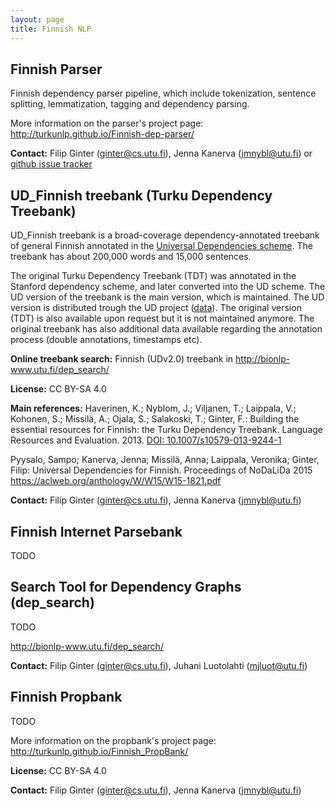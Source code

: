 ```yaml
---
layout: page
title: Finnish NLP
---
```


## Finnish Parser

Finnish dependency parser pipeline, which include tokenization, sentence splitting, lemmatization, tagging and dependency parsing.

 More information on the parser's project page: <http://turkunlp.github.io/Finnish-dep-parser/>
 
 **Contact:** Filip Ginter (ginter@cs.utu.fi), Jenna Kanerva (jmnybl@utu.fi) or [github issue tracker](https://github.com/TurkuNLP/Finnish-dep-parser/issues)
 
## UD_Finnish treebank (Turku Dependency Treebank)
 
 UD_Finnish treebank is a broad-coverage dependency-annotated treebank of general Finnish annotated in the [Universal Dependencies scheme](http://universaldependencies.org/). The treebank has about 200,000 words and 15,000 sentences.
 
The original Turku Dependency Treebank (TDT) was annotated in the Stanford dependency scheme, and later converted into the UD scheme. The UD version of the treebank is the main version, which is maintained. The UD version is distributed trough the UD project ([data](http://universaldependencies.org/#download)). The original version (TDT) is also available upon request but it is not maintained anymore. The original treebank has also additional data available regarding the annotation process (double annotations, timestamps etc).

**Online treebank search:** Finnish (UDv2.0) treebank in <http://bionlp-www.utu.fi/dep_search/>

**License:** CC BY-SA 4.0

**Main references:**
Haverinen, K.; Nyblom, J.; Viljanen, T.; Laippala, V.; Kohonen, S.; Missilä, A.; Ojala, S.; Salakoski, T.; Ginter, F.: Building the essential resources for Finnish: the Turku Dependency Treebank. Language Resources and Evaluation. 2013. [DOI: 10.1007/s10579-013-9244-1](http://dx.doi.org/10.1007/s10579-013-9244-1)

Pyysalo, Sampo; Kanerva, Jenna; Missilä, Anna; Laippala, Veronika; Ginter, Filip: Universal Dependencies for Finnish. Proceedings of NoDaLiDa 2015 <https://aclweb.org/anthology/W/W15/W15-1821.pdf>

**Contact:** Filip Ginter (ginter@cs.utu.fi), Jenna Kanerva (jmnybl@utu.fi)

## Finnish Internet Parsebank

TODO

## Search Tool for Dependency Graphs (dep_search)

TODO

<http://bionlp-www.utu.fi/dep_search/>

**Contact:** Filip Ginter (ginter@cs.utu.fi), Juhani Luotolahti (mjluot@utu.fi)

## Finnish Propbank

TODO

More information on the propbank's project page: <http://turkunlp.github.io/Finnish_PropBank/>

**License:** CC BY-SA 4.0

**Contact:** Filip Ginter (ginter@cs.utu.fi), Jenna Kanerva (jmnybl@utu.fi)

